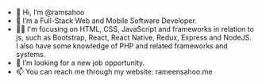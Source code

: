 - 👋 Hi, I’m @ramsahoo
- 👀 I’m a Full-Stack Web and Mobile Software Developer.
- 👩‍💻 I'm focusing on HTML, CSS, JavaScript and frameworks in relation to js, such as Bootstrap, React, React Native, Redux, Express and NodeJS. I also have some knowledge of PHP and related frameworks and systems.
- 🔎 I’m looking for a new job opportunity.
- 📫 You can reach me through my website: rameensahoo.me

<!---
ramsahoo/ramsahoo is a ✨ special ✨ repository because its `README.md` (this file) appears on your GitHub profile.
You can click the Preview link to take a look at your changes.
--->
